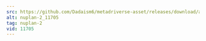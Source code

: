 ```yaml
---
src: https://github.com/Dadaism6/metadriverse-asset/releases/download/assetsv1.0.1/nuplan-2_11705.mp4
alt: nuplan-2_11705
tag: nuplan-2
vid: 11705
---
```

